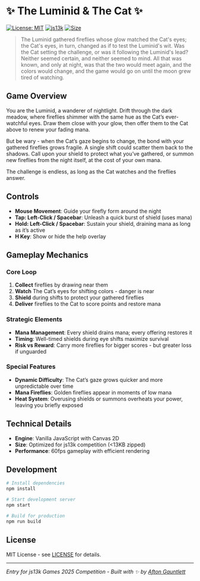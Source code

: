 # ✨ The Luminid & The Cat ✨

[![License: MIT](https://img.shields.io/badge/License-MIT-yellow.svg)](https://opensource.org/licenses/MIT)
[![js13k](https://img.shields.io/badge/js13k-2025-orange.svg)](https://js13kgames.com/)
[![Size](https://img.shields.io/badge/size-<13KB-brightgreen.svg)](#)

> The Luminid gathered fireflies whose glow matched the Cat's eyes; the Cat's eyes, in turn, changed as if to test the Luminid's wit. Was the Cat setting the challenge, or was it following the Luminid's lead? Neither seemed certain, and neither seemed to mind. All that was known, and only at night, was that the two would meet again, and the colors would change, and the game would go on until the moon grew tired of watching.

## Game Overview

You are the Luminid, a wanderer of nightlight. Drift through the dark meadow, where fireflies shimmer with the same hue as the Cat’s ever-watchful eyes. Draw them close with your glow, then offer them to the Cat above to renew your fading mana.

But be wary - when the Cat’s gaze begins to change, the bond with your gathered fireflies grows fragile. A single shift could scatter them back to the shadows. Call upon your shield to protect what you’ve gathered, or summon new fireflies from the night itself, at the cost of your own mana.

The challenge is endless, as long as the Cat watches and the fireflies answer.

## Controls

- **Mouse Movement**: Guide your firefly form around the night
- **Tap: Left-Click / Spacebar**: Unleash a quick burst of shield (uses mana)
- **Hold: Left-Click / Spacebar**: Sustain your shield, draining mana as long as it’s active
- **H Key**: Show or hide the help overlay

## Gameplay Mechanics

### Core Loop
1. **Collect** fireflies by drawing near them
2. **Watch** The Cat’s eyes for shifting colors - danger is near
3. **Shield** during shifts to protect your gathered fireflies
4. **Deliver** fireflies to the Cat to score points and restore mana

### Strategic Elements
- **Mana Management**: Every shield drains mana; every offering restores it
- **Timing**: Well-timed shields during eye shifts maximize survival
- **Risk vs Reward**: Carry more fireflies for bigger scores - but greater loss if unguarded

### Special Features
- **Dynamic Difficulty**: The Cat’s gaze grows quicker and more unpredictable over time
- **Mana Fireflies**: Golden fireflies appear in moments of low mana
- **Heat System**: Overusing shields or summons overheats your power, leaving you briefly exposed

## Technical Details

- **Engine**: Vanilla JavaScript with Canvas 2D
- **Size**: Optimized for js13k competition (<13KB zipped)
- **Performance**: 60fps gameplay with efficient rendering

## Development

```bash
# Install dependencies
npm install

# Start development server
npm start

# Build for production
npm run build
```

## License

MIT License - see [LICENSE](LICENSE) for details.

---

*Entry for js13k Games 2025 Competition - Built with ✨ by [Afton Gauntlett](https://github.com/aftongauntlett)*

